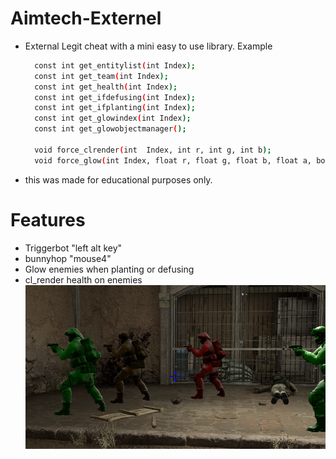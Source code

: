 # Aimtech-Externel

* External Legit cheat with a mini easy to use library. Example
  ```sh
    const int get_entitylist(int Index);
    const int get_team(int Index);
    const int get_health(int Index);
    const int get_ifdefusing(int Index);
    const int get_ifplanting(int Index);
    const int get_glowindex(int Index);
    const int get_glowobjectmanager();

    void force_clrender(int  Index, int r, int g, int b);
    void force_glow(int Index, float r, float g, float b, float a, bool occluded, bool unoccluded);
  ```
* this was made for educational purposes only.

# Features

* Triggerbot "left alt key"
* bunnyhop "mouse4"
* Glow enemies when planting or defusing
* cl_render health on enemies
![cl_render.png](https://raw.githubusercontent.com/Jadmakdissi/Aimtech-Externel/main/cl_render.png)






